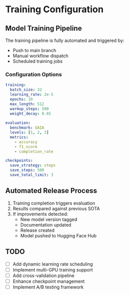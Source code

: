# Training Configuration

## Model Training Pipeline

The training pipeline is fully automated and triggered by:
- Push to main branch
- Manual workflow dispatch
- Scheduled training jobs

### Configuration Options

```yaml
training:
  batch_size: 32
  learning_rate: 2e-5
  epochs: 10
  max_length: 512
  warmup_steps: 500
  weight_decay: 0.01
  
evaluation:
  benchmark: GAIA
  levels: [1, 2, 3]
  metrics:
    - accuracy
    - f1_score
    - completion_rate

checkpoints:
  save_strategy: steps
  save_steps: 500
  save_total_limit: 3
```

## Automated Release Process

1. Training completion triggers evaluation
2. Results compared against previous SOTA
3. If improvements detected:
   - New model version tagged
   - Documentation updated
   - Release created
   - Model pushed to Hugging Face Hub

## TODO
- [ ] Add dynamic learning rate scheduling
- [ ] Implement multi-GPU training support
- [ ] Add cross-validation pipeline
- [ ] Enhance checkpoint management
- [ ] Implement A/B testing framework
